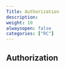 ```yaml
---
Title: Authorization
description:
weight: 10
alwaysopen: false
categories: ["RC"]
---
```


## Authorization
